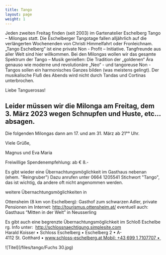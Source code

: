 ```yaml
---
title: Tango
layout: page
weight: 1
---
```


Jeden zweiten Freitag finden (seit 2003) im Gartenatelier Eschelberg Tango – Milongas statt. Die Eschelberger Tangotage fallen alljährlich auf die verlängerten Wochenenden von Christi Himmelfahrt oder Fronleichnam.  
„Tango Eschelberg“ ist eine private Non - Profit – Initiative. Tangfreunde aus aller Welt sind hier willkommen.
Bei den Milongas wollen wir das gesamte Spektrum der Tango – Musik genießen: Die Tradition der „goldenen“ Ära genauso wie moderne und revolutionäre „Neo“ - und tangoreuse Non -Tangos sollen ein harmonisches Ganzes bilden (was meistens gelingt).
Der musikalische Fluß des Abends wird nicht durch Tandas und Cortinas unterbrochen.


Liebe Tanguerosas!

## Leider müssen wir die Milonga am Freitag, dem 3. März 2023 wegen Schnupfen und Huste, etc… absagen.

Die folgenden Milongas dann am 17. und am 31. März ab 21°° Uhr.

Viele Grüße,

Magnus und Eva Maria



Freiwillige Spendenempfehlung: ab € 8.-

Es gibt wieder eine Übernachtungsmöglichkeit im Gasthaus nebenan (ehem. "Reingruber") Dazu anrufen unter 0664 1205541
Stichwort "Tango", das ist wichtig, da andere oft nicht angenommen werden.

weitere Übernachtungsmöglichkeiten in 

Ottensheim (8 km von Eschelberg): Gasthof zum schwarzen Adler, private Pensionen im Internet: http://tourismus.ottensheim.at/ eventuell auch: Gasthaus “Mitten in der Welt” in Neusserling

Es gibt auch eine begrenzte Übernachtungsmöglichkeit im Schloß Eschelberg.
Info unter: 
http://schlossnaechtigung.simplesite.com
Harald Koisser • Schloss Eschelberg • Eschelberg 2 • A-4112 St. Gotthard • www.schloss-eschelberg.at Mobil: +43 699 1 7107707 • 



![Titel](/files/tango/Fuchs 30.jpg)

